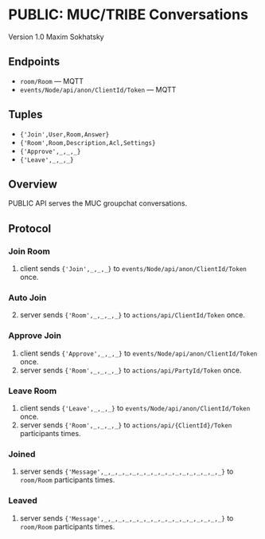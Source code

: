 PUBLIC: MUC/TRIBE Conversations
===============================

Version 1.0 Maxim Sokhatsky

Endpoints
--------

* `room/Room` — MQTT
* `events/Node/api/anon/ClientId/Token` — MQTT

Tuples
------

* `{'Join',User,Room,Answer}`
* `{'Room',Room,Description,Acl,Settings}`
* `{'Approve',_,_,_}`
* `{'Leave',_,_,_}`

Overview
--------

PUBLIC API serves the MUC groupchat conversations.

Protocol
--------

### Join Room

1. client sends `{'Join',_,_,_}` to `events/Node/api/anon/ClientId/Token` once.

### Auto Join

2. server sends `{'Room',_,_,_,_}` to `actions/api/ClientId/Token` once.

### Approve Join

1. client sends `{'Approve',_,_,_}` to `events/Node/api/anon/ClientId/Token` once.
2. server sends `{'Room',_,_,_,_}` to `actions/api/PartyId/Token` once.

### Leave Room

1. client sends `{'Leave',_,_,_}` to `events/Node/api/anon/ClientId/Token` once.
2. server sends `{'Room',_,_,_,_}` to `actions/api/{ClientId}/Token` participants times.

### Joined

1. server sends `{'Message',_,_,_,_,_,_,_,_,_,_,_,_,_,_,_,_,_}` to `room/Room` participants times.

### Leaved

1. server sends `{'Message',_,_,_,_,_,_,_,_,_,_,_,_,_,_,_,_,_}` to `room/Room` participants times.
